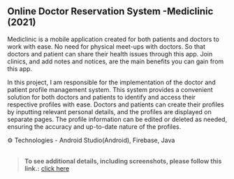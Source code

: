 ## Online Doctor Reservation System -Mediclinic (2021)

Mediclinic is a mobile application created for both patients and doctors to
work with ease. No need for physical meet-ups with doctors. So that doctors
and patient can share their health issues through this app. Join clinics, and
add notes and notices, are the main benefits you can gain from this app.

In this project, I am responsible for the implementation of the doctor and patient profile management system.
This system provides a convenient solution for both doctors and patients to identify and access their respective profiles with ease.
Doctors and patients can create their profiles by inputting relevant personal details, and the profiles are displayed on separate pages.
The profile information can be edited or deleted as needed, ensuring the accuracy and up-to-date nature of the profiles.
<br>

   ⚙ Technologies -  Android Studio(Android), Firebase, Java
<br>
<br>

> **To see additional details, including screenshots, please follow this link.:** [click here](https://drive.google.com/file/d/1rBhcaAeMmh5nBfEPVqmHh44k5jFZHuxs/view?usp=share_link)

 <!--  📸 Screenshots - [View](https://drive.google.com/drive/folderaring)  --!>
